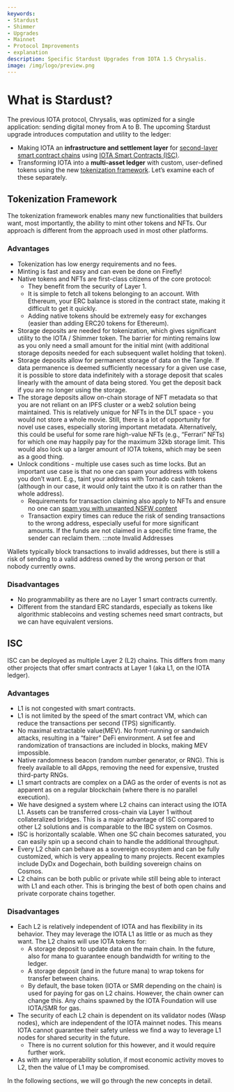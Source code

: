 ```yaml
---
keywords:
- Stardust
- Shimmer
- Upgrades
- Mainnet
- Protocol Improvements
- explanation
description: Specific Stardust Upgrades from IOTA 1.5 Chrysalis.
image: /img/logo/preview.png
---
```


# What is Stardust?

The previous IOTA protocol, Chrysalis, was optimized for a single application: sending digital money from A to B.
The upcoming Stardust upgrade introduces computation and utility to the ledger:
- Making IOTA an **infrastructure and settlement layer** for [second-layer smart contract chains](https://wiki.iota.org/smart-contracts/overview) using [IOTA Smart Contracts (ISC)](#isc).
- Transforming IOTA into a **multi-asset ledger** with custom, user-defined tokens using the new [tokenization framework](#tokenization-framework).
Let’s examine each of these separately. 

## Tokenization Framework
The tokenization framework enables many new functionalities that builders want, most importantly, the ability to mint other tokens and NFTs. Our approach is different from the approach used in most other platforms. 

### Advantages
- Tokenization has low energy requirements and no fees.
- Minting is fast and easy and can even be done on Firefly!
- Native tokens and NFTs are first-class citizens of the core protocol:
  - They benefit from the security of Layer 1.
  - It is simple to fetch all tokens belonging to an account. With Ethereum, your ERC balance is stored in the contract state, making it difficult to get it quickly.
  - Adding native tokens should be extremely easy for exchanges (easier than adding ERC20 tokens for Ethereum).
- Storage deposits are needed for tokenization, which gives significant utility to the IOTA / Shimmer token. The barrier for minting remains low as you only need a small amount for the initial mint (with additional storage deposits needed for each subsequent wallet holding that token).
- Storage deposits allow for permanent storage of data on the Tangle. If data permanence is deemed sufficiently necessary for a given use case, it is possible to store data indefinitely with a storage deposit that scales linearly with the amount of data being stored. You get the deposit back if you are no longer using the storage.
- The storage deposits allow on-chain storage of NFT metadata so that you are not reliant on an IPFS cluster or a web2 solution being maintained. This is relatively unique for NFTs in the DLT space - you would not store a whole movie. Still, there is a lot of opportunity for novel use cases, especially storing important metadata. Alternatively, this could be useful for some rare high-value NFTs (e.g., “Ferrari” NFTs) for which one may happily pay for the maximum 32kb storage limit. This would also lock up a larger amount of IOTA tokens, which may be seen as a good thing.
- Unlock conditions - multiple use cases such as time locks. But an important use case is that no one can spam your address with tokens you don’t want. E.g., taint your address with Tornado cash tokens (although in our case, it would only taint the utxo it is on rather than the whole address).
  - Requirements for transaction claiming also apply to NFTs and ensure no one can [spam you with unwanted NSFW content](https://decrypt.co/79406/budweiser-dick-pic-nft-ethereum-wallet)  
  - Transaction expiry times can reduce the risk of sending transactions to the wrong address, especially useful for more significant amounts. If the funds are not claimed in a specific time frame, the sender can reclaim them. 
:::note Invalid Addresses

Wallets typically block transactions to invalid addresses, but there is still a risk of sending to a valid address owned by the wrong person or that nobody currently owns.



### Disadvantages

- No programmability as there are no Layer 1 smart contracts currently.
- Different from the standard ERC standards, especially as tokens like algorithmic stablecoins and vesting schemes need smart contracts, but we can have equivalent versions.

## ISC

ISC can be deployed as multiple Layer 2 (L2) chains. This differs from many other projects that offer smart contracts at Layer 1 (aka L1, on the IOTA ledger). 

### Advantages
- L1 is not congested with smart contracts.
- L1 is not limited by the speed of the smart contract VM, which can reduce the transactions per second (TPS) significantly.
- No maximal extractable value(MEV). No front-running or sandwich attacks, resulting in a “fairer” DeFi environment. A set fee and randomization of transactions are included in blocks, making MEV impossible.
- Native randomness beacon (random number generator, or RNG). This is freely available to all dApps, removing the need for expensive, trusted third-party RNGs.
- L1 smart contracts are complex on a DAG as the order of events is not as apparent as on a regular blockchain (where there is no parallel execution).
- We have designed a system where L2 chains can interact using the IOTA L1. Assets can be transferred cross-chain via Layer 1 without collateralized bridges. This is a major advantage of ISC compared to other L2 solutions and is comparable to the IBC system on Cosmos. 
- ISC is horizontally scalable. When one SC chain becomes saturated, you can easily spin up a second chain to handle the additional throughput.
- Every L2 chain can behave as a sovereign ecosystem and can be fully customized, which is very appealing to many projects. Recent examples include DyDx and Dogechain, both building sovereign chains on Cosmos. 
- L2 chains can be both public or private while still being able to interact with L1 and each other. This is bringing the best of both open chains and private corporate chains together.

### Disadvantages

- Each L2 is relatively independent of IOTA and has flexibility in its behavior. They may leverage the IOTA L1 as little or as much as they want. The L2 chains will use IOTA tokens for:
  - A storage deposit to update data on the main chain. In the future, also for mana to guarantee enough bandwidth for writing to the ledger.
  - A storage deposit (and in the future mana) to wrap tokens for transfer between chains.
  - By default, the base token (IOTA or SMR depending on the chain) is used for paying for gas on L2 chains. However, the chain owner can change this. Any chains spawned by the IOTA Foundation will use IOTA/SMR for gas.
- The security of each L2 chain is dependent on its validator nodes (Wasp nodes), which are independent of the IOTA mainnet nodes. This means IOTA cannot guarantee their safety unless we find a way to leverage L1 nodes for shared security in the future.
  - There is no current solution for this however, and it would require further work.
- As with any interoperability solution, if most economic activity moves to L2, then the value of L1 may be compromised. 

In the following sections, we will go through the new concepts in detail.
